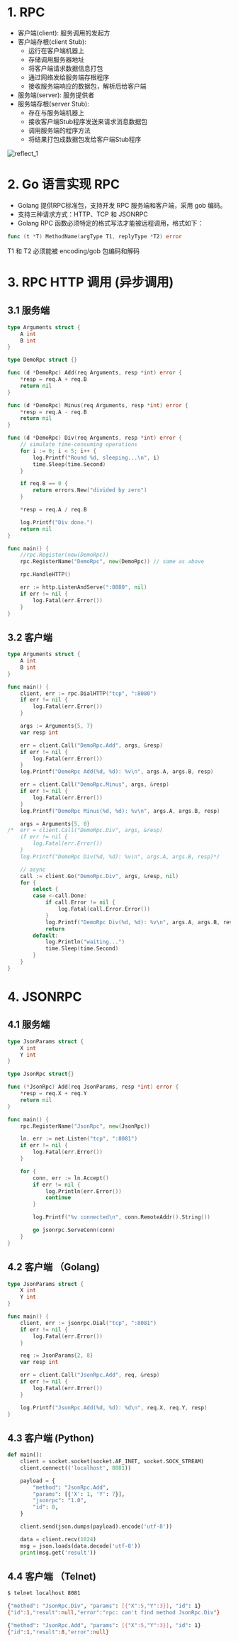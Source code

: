 # 1. RPC

- 客户端(client): 服务调用的发起方
- 客户端存根(client Stub): 
  - 运行在客户端机器上
  - 存储调用服务器地址
  - 将客户端请求数据信息打包
  - 通过网络发给服务端存根程序
  - 接收服务端响应的数据包，解析后给客户端
- 服务端(server): 服务提供者
- 服务端存根(server Stub):
  - 存在与服务端机器上
  - 接收客户端Stub程序发送来请求消息数据包
  - 调用服务端的程序方法
  - 将结果打包成数据包发给客户端Stub程序

![reflect_1](https://cdn.jsdelivr.net/gh/elihe2011/bedgraph@master/rpc/rpc_flow.png)

# 2. Go 语言实现 RPC

- Golang 提供RPC标准包，支持开发 RPC 服务端和客户端，采用 gob 编码。
- 支持三种请求方式：HTTP、TCP 和 JSONRPC
- Golang RPC 函数必须特定的格式写法才能被远程调用，格式如下：

```go
func (t *T) MethodName(argType T1, replyType *T2) error
```

T1 和 T2 必须能被 encoding/gob 包编码和解码



# 3. RPC HTTP 调用 (异步调用)

## 3.1 服务端

```go
type Arguments struct {
	A int
	B int
}

type DemoRpc struct {}

func (d *DemoRpc) Add(req Arguments, resp *int) error {
	*resp = req.A + req.B
	return nil
}

func (d *DemoRpc) Minus(req Arguments, resp *int) error {
	*resp = req.A - req.B
	return nil
}

func (d *DemoRpc) Div(req Arguments, resp *int) error {
	// simulate time-consuming operations
	for i := 0; i < 5; i++ {
		log.Printf("Round %d, sleeping...\n", i)
		time.Sleep(time.Second)
	}

	if req.B == 0 {
		return errors.New("divided by zero")
	}

	*resp = req.A / req.B

	log.Printf("Div done.")
	return nil
}

func main() {
	//rpc.Register(new(DemoRpc))
	rpc.RegisterName("DemoRpc", new(DemoRpc)) // same as above

	rpc.HandleHTTP()

	err := http.ListenAndServe(":8080", nil)
	if err != nil {
		log.Fatal(err.Error())
	}
}
```



## 3.2 客户端

```go
type Arguments struct {
	A int
	B int
}

func main() {
	client, err := rpc.DialHTTP("tcp", ":8080")
	if err != nil {
		log.Fatal(err.Error())
	}

	args := Arguments{5, 7}
	var resp int

	err = client.Call("DemoRpc.Add", args, &resp)
	if err != nil {
		log.Fatal(err.Error())
	}
	log.Printf("DemoRpc Add(%d, %d): %v\n", args.A, args.B, resp)

	err = client.Call("DemoRpc.Minus", args, &resp)
	if err != nil {
		log.Fatal(err.Error())
	}
	log.Printf("DemoRpc Minus(%d, %d): %v\n", args.A, args.B, resp)

	args = Arguments{5, 0}
/*	err = client.Call("DemoRpc.Div", args, &resp)
	if err != nil {
		log.Fatal(err.Error())
	}
	log.Printf("DemoRpc Div(%d, %d): %v\n", args.A, args.B, resp)*/

	// async
	call := client.Go("DemoRpc.Div", args, &resp, nil)
	for {
		select {
		case <-call.Done:
			if call.Error != nil {
				log.Fatal(call.Error.Error())
			}
			log.Printf("DemoRpc Div(%d, %d): %v\n", args.A, args.B, resp)
			return
		default:
			log.Println("waiting...")
			time.Sleep(time.Second)
		}
	}
}
```



# 4. JSONRPC 

## 4.1 服务端

```go
type JsonParams struct {
	X int
	Y int
}

type JsonRpc struct{}

func (*JsonRpc) Add(req JsonParams, resp *int) error {
	*resp = req.X + req.Y
	return nil
}

func main() {
	rpc.RegisterName("JsonRpc", new(JsonRpc))

	ln, err := net.Listen("tcp", ":8081")
	if err != nil {
		log.Fatal(err.Error())
	}

	for {
		conn, err := ln.Accept()
		if err != nil {
			log.Println(err.Error())
			continue
		}

		log.Printf("%v connected\n", conn.RemoteAddr().String())

		go jsonrpc.ServeConn(conn)
	}
}
```



## 4.2 客户端 （Golang)

```go
type JsonParams struct {
	X int
	Y int
}

func main() {
	client, err := jsonrpc.Dial("tcp", ":8081")
	if err != nil {
		log.Fatal(err.Error())
	}

	req := JsonParams{2, 8}
	var resp int

	err = client.Call("JsonRpc.Add", req, &resp)
	if err != nil {
		log.Fatal(err.Error())
	}

	log.Printf("JsonRpc.Add(%d, %d): %d\n", req.X, req.Y, resp)
}
```



## 4.3 客户端 (Python)

```python
def main():
    client = socket.socket(socket.AF_INET, socket.SOCK_STREAM)
    client.connect(('localhost', 8081))

    payload = {
        "method": "JsonRpc.Add",
        "params": [{'X': 1, 'Y': 7}],
        "jsonrpc": "1.0",
        "id": 0,
    }

    client.send(json.dumps(payload).encode('utf-8'))

    data = client.recv(1024)
    msg = json.loads(data.decode('utf-8'))
    print(msg.get('result'))
```



## 4.4 客户端 （Telnet)

```bash
$ telnet localhost 8081

{"method": "JsonRpc.Div", "params": [{"X":5,"Y":3}], "id": 1}
{"id":1,"result":null,"error":"rpc: can't find method JsonRpc.Div"}

{"method": "JsonRpc.Add", "params": [{"X":5,"Y":3}], "id": 1}
{"id":1,"result":8,"error":null}
```

